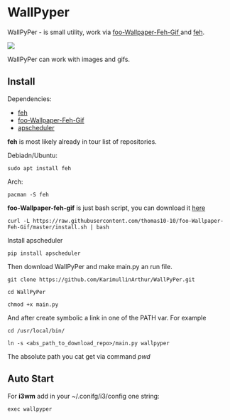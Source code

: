 # WallPyper

WallPyPer - is small utility, work via 
[foo-Wallpaper-Feh-Gif ](https://github.com/thomas10-10/foo-Wallpaper-Feh-Gif) and [feh](https://github.com/derf/feh).

<img src="https://user-images.githubusercontent.com/51211371/177040973-fca8885d-167e-4945-a4b6-48336e92e3c1.gif"  />

WallPyPer can work with images and gifs.

## Install

Dependencies:

* [feh](https://github.com/derf/feh)                                
* [foo-Wallpaper-Feh-Gif ](https://github.com/thomas10-10/foo-Wallpaper-Feh-Gif)  
* [apscheduler](https://github.com/agronholm/apscheduler)

**feh** is most likely already in tour list of repositories.

Debiadn/Ubuntu:
```
sudo apt install feh
```
Arch:
```
pacman -S feh
```

**foo-Wallpaper-feh-gif** is just bash script, you can download it [here](https://github.com/thomas10-10/foo-Wallpaper-Feh-Gif/blob/master/back4.sh)
```
curl -L https://raw.githubusercontent.com/thomas10-10/foo-Wallpaper-Feh-Gif/master/install.sh | bash 
```

Install apscheduler
```
pip install apscheduler
```

Then download WallPyPer and make main.py an run file.
```
git clone https://github.com/KarimullinArthur/WallPyPer.git

cd WallPyPer

chmod +x main.py
```

And after create symbolic a link in one of the PATH var.
For example
```
cd /usr/local/bin/

ln -s <abs_path_to_download_repo>/main.py wallpyper
```

The absolute path you cat get via command *pwd*

## Auto Start

For **i3wm** add in your ~/.conifg/i3/config one string:
```
exec wallpyper
```
